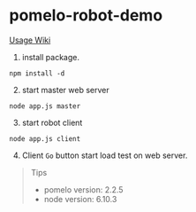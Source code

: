 # pomelo-robot-demo

[Usage Wiki](https://github.com/NetEase/pomelo/wiki/PomeloRobot-%E4%BD%BF%E7%94%A8%E6%96%87%E6%A1%A3)

1. install package.

```
npm install -d
```

2. start master web server

```
node app.js master
```

3. start robot client

```
node app.js client
```

4. Client `Go` button start load test on web server.


> Tips
> - pomelo version: 2.2.5
> - node version: 6.10.3

